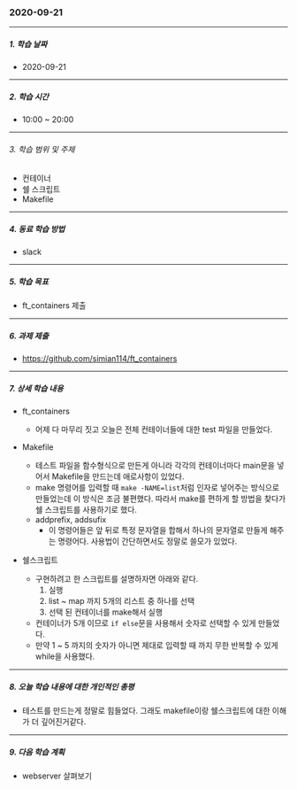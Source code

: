 ### 2020-09-21

-----
##### 1. 학습 날짜
- 2020-09-21

-----
##### 2. 학습 시간
- 10:00 ~ 20:00

-----
###### 3. 학습 범위 및 주제
- 컨테이너
- 쉘 스크립트
- Makefile

-----
##### 4. 동료 학습 방법
- slack

-----
##### 5. 학습 목표
- ft_containers 제출

-----
##### 6. 과제 제출
- https://github.com/simian114/ft_containers

-----
##### 7. 상세 학습 내용
- ft_containers
    - 어제 다 마무리 짓고 오늘은 전체 컨테이너들에 대한 test 파일을 만들었다.

- Makefile
    - 테스트 파일을 함수형식으로 만든게 아니라 각각의 컨테이너마다 main문을 넣어서 Makefile을 만드는데 애로사항이 있었다.
    - make 명령어를 입력할 때 ```make -NAME=list```처럼 인자로 넣어주는 방식으로 만들었는데 이 방식은 조금 불편했다. 따라서 make를 편하게 할 방법을 찾다가 쉘 스크립트를 사용하기로 했다.
    - addprefix, addsufix
        - 이 명령어들은 앞 뒤로 특정 문자열을 합해서 하나의 문자열로 만들게 해주는 명령어다. 사용법이 간단하면서도 정말로 쓸모가 있었다.

- 쉘스크립트
    - 구현하려고 한 스크립트를 설명하자면 아래와 같다.
        1. 실행
        2. list ~ map 까지 5개의 리스트 중 하나를 선택
        3. 선택 된 컨테이너를 make해서 실행
    - 컨테이너가 5개 이므로 ```if else```문을 사용해서 숫자로 선택할 수 있게 만들었다.
    - 만약 1 ~ 5 까지의 숫자가 아니면 제대로 입력할 때 까지 무한 반복할 수 있게 while을 사용했다.
 
  
-----
##### 8. 오늘 학습 내용에 대한 개인적인 총평
- 테스트를 만드는게 정말로 힘들었다. 그래도 makefile이랑 쉘스크립트에 대한 이해가 더 깊어진거같다.

-----

##### 9. 다음 학습 계획

- webserver 살펴보기
